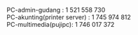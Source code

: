 PC-admin-gudang : 1 521 558 730  
PC-akunting(printer server) : 1 745 974 812  
PC-multimedia(pujipc): 1 746 017 372



